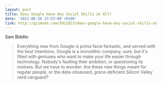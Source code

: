 ```yaml
---
layout: post
title: Does Google Have Any Social Skills at All?
date: '2012-06-28 23:53:00 +0100'
link: http://gizmodo.com/5921823/does-google-have-any-social-skills-at-all
---
```

Sam Biddle:

> Everything new from Google is prima facie fantastic, and served with the best intentions. Google is a monolithic company, sure, but it's filled with geniuses who want to make your life easier through technology. Nobody's faulting their ambition, or questioning its motives. But we have to wonder: Are these new things meant for regular people, or the data-obsessed, grace-deficient Silicon Valley nerd vanguard?